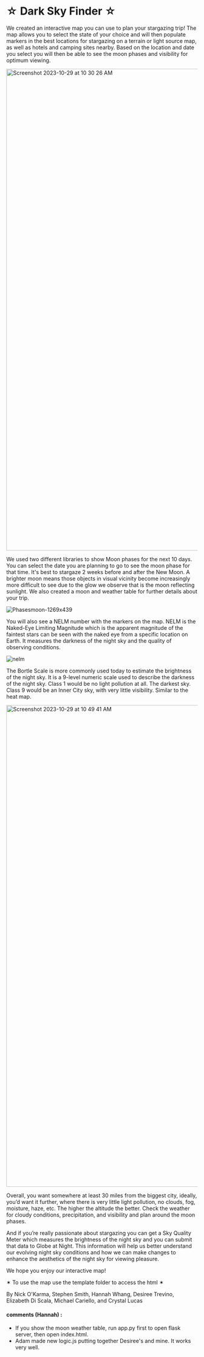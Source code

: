 <h1>☆ Dark Sky Finder ☆</h1>

We created an interactive map you can use to plan your stargazing trip! 
The map allows you to select the state of your choice and will then populate markers in the best locations for stargazing on a terrain or light source map, as well as hotels and camping sites nearby. Based on the location and date you select you will then be able to see the moon phases and visibility for optimum viewing.<br />

<img width="1269" alt="Screenshot 2023-10-29 at 10 30 26 AM" src="https://github.com/n-o-karma/Dark_Sky_Finder/assets/134230685/3b2d5648-efcd-46bd-bbeb-494885feb8ff"><br />


We used two different libraries to show Moon phases for the next 10 days. <br />
You can select the date you are planning to go to see the moon phase for that time. It's best to stargaze 2 weeks before and after the New Moon. A brighter moon means those objects in visual vicinity become increasingly more difficult to see due to the glow we observe that is the moon reflecting sunlight. We also created a moon and weather table for further details about your trip. <br />

![Phasesmoon-1269x439](https://github.com/n-o-karma/Dark_Sky_Finder/assets/134230685/a00a7082-6cf1-4690-9b4a-df281a4e5925)<br />



You will also see a NELM number with the markers on the map. NELM is the Naked-Eye Limiting Magnitude which is the apparent magnitude of the faintest stars can be seen with the naked eye from a specific location on Earth. It measures the darkness of the night sky and the quality of observing conditions. <br />

![nelm](https://github.com/n-o-karma/Dark_Sky_Finder/assets/134230685/8e36e29e-2542-4aee-8f5e-154ae97662e6)



The Bortle Scale is more commonly used today to estimate the brightness of the night sky. It is a 9-level numeric scale used to describe the darkness of the night sky. Class 1 would be no light pollution at all. The darkest sky. Class 9 would be an  Inner City sky, with very little visibility. Similar to the heat map.<br />

<img width="1269" alt="Screenshot 2023-10-29 at 10 49 41 AM" src="https://github.com/n-o-karma/Dark_Sky_Finder/assets/134230685/80760c2c-92d6-46b6-b876-c6de3ce54eef"><br />

Overall, you want somewhere at least 30 miles from the biggest city, ideally, you’d want it further, where there is very little light pollution, no clouds, fog, moisture, haze, etc. The higher the altitude the better. Check the weather for cloudy conditions, precipitation, and visibility and plan around the moon phases. <br />

And if you’re really passionate about stargazing you can get a Sky Quality Meter which measures the brightness of the night sky and you can submit that data to Globe at Night. This information will help us better understand our evolving night sky conditions and how we can make changes to enhance the aesthetics of the night sky for viewing pleasure.  

We hope you enjoy our interactive map!<br />

✶ To use the map use the template folder to access the html ✶ <br />



By Nick O'Karma, Stephen Smith, Hannah Whang, Desiree Trevino, Elizabeth Di Scala, Michael Cariello, and Crystal Lucas



#### comments (Hannah) : 
* If you show the moon weather table, run app.py first to open flask server, then open index.html.
* Adam made new logic.js putting together Desiree's and mine. It works very well.

